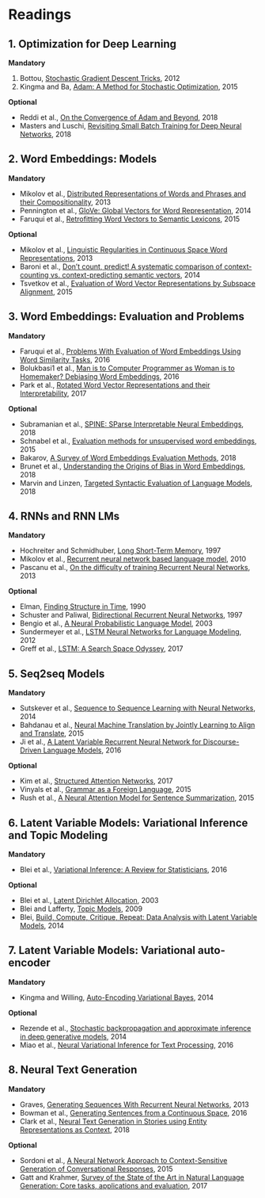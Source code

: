 # Readings

## 1. Optimization for Deep Learning

**Mandatory**

1. Bottou, [Stochastic Gradient Descent Tricks](readings/bottou2012stochastic.pdf), 2012
2. Kingma and Ba, [Adam: A Method for Stochastic Optimization](https://arxiv.org/pdf/1412.6980.pdf), 2015

**Optional**

- Reddi et al., [On the Convergence of Adam and Beyond](https://openreview.net/pdf?id=ryQu7f-RZ), 2018
- Masters and Luschi, [Revisiting Small Batch Training for Deep Neural Networks](https://arxiv.org/abs/1804.07612), 2018

## 2. Word Embeddings: Models

**Mandatory**

- Mikolov et al., [Distributed Representations of Words and Phrases and their Compositionality](https://papers.nips.cc/paper/5021-distributed-representations-of-words-and-phrases-and-their-compositionality.pdf), 2013
- Pennington et al., [GloVe: Global Vectors for Word Representation](https://nlp.stanford.edu/pubs/glove.pdf), 2014
- Faruqui et al., [Retrofitting Word Vectors to Semantic Lexicons](https://www.cs.cmu.edu/~hovy/papers/15HLT-retrofitting-word-vectors.pdf), 2015

**Optional**

- Mikolov et al., [Linguistic Regularities in Continuous Space Word Representations](https://www.aclweb.org/anthology/N13-1090), 2013
- Baroni et al., [Don’t count, predict! A systematic comparison of context-counting vs. context-predicting semantic vectors](http://www.aclweb.org/anthology/P14-1023), 2014
- Tsvetkov et al., [Evaluation of Word Vector Representations by Subspace Alignment](http://www.aclweb.org/anthology/D15-1243), 2015

## 3. Word Embeddings: Evaluation and Problems

**Mandatory**

- Faruqui et al., [Problems With Evaluation of Word Embeddings Using Word Similarity Tasks](http://www.aclweb.org/anthology/W16-2506), 2016
- Bolukbasi1 et al., [Man is to Computer Programmer as Woman is to Homemaker? Debiasing Word Embeddings](https://papers.nips.cc/paper/6228-man-is-to-computer-programmer-as-woman-is-to-homemaker-debiasing-word-embeddings.pdf), 2016
- Park et al., [Rotated Word Vector Representations and their Interpretability](http://aclweb.org/anthology/D17-1041), 2017


**Optional**

- Subramanian et al., [SPINE: SParse Interpretable Neural Embeddings](https://arxiv.org/abs/1711.08792), 2018
- Schnabel et al., [Evaluation methods for unsupervised word embeddings](https://www.cs.cornell.edu/~schnabts/downloads/schnabel2015embeddings.pdf), 2015
- Bakarov, [A Survey of Word Embeddings Evaluation Methods](https://arxiv.org/abs/1801.09536), 2018
- Brunet et al., [Understanding the Origins of Bias in Word Embeddings](https://arxiv.org/abs/1810.03611), 2018
- Marvin and Linzen, [Targeted Syntactic Evaluation of Language Models](https://arxiv.org/pdf/1808.09031.pdf), 2018

## 4. RNNs and RNN LMs

**Mandatory**

- Hochreiter and Schmidhuber, [Long Short-Term Memory](https://www.bioinf.jku.at/publications/older/2604.pdf), 1997
- Mikolov et al., [Recurrent neural network based language model](http://www.fit.vutbr.cz/research/groups/speech/publi/2010/mikolov_interspeech2010_IS100722.pdf), 2010
- Pascanu et al., [On the difficulty of training Recurrent Neural Networks](https://arxiv.org/pdf/1211.5063.pdf), 2013

**Optional**

- Elman, [Finding Structure in Time](https://pdfs.semanticscholar.org/8633/f28b8aeefdcad94a4a55ccb1abdd18490237.pdf), 1990
- Schuster and Paliwal, [Bidirectional Recurrent Neural Networks](https://pdfs.semanticscholar.org/4b80/89bc9b49f84de43acc2eb8900035f7d492b2.pdf?_ga=2.84099545.110351407.1540518927-965287580.1507685405), 1997
- Bengio et al., [A Neural Probabilistic Language Model](http://www.jmlr.org/papers/volume3/bengio03a/bengio03a.pdf), 2003
- Sundermeyer et al., [LSTM Neural Networks for Language Modeling](https://pdfs.semanticscholar.org/f9a1/b3850dfd837793743565a8af95973d395a4e.pdf?_ga=2.174653794.110351407.1540518927-965287580.1507685405), 2012
- Greff et al., [LSTM: A Search Space Odyssey](https://arxiv.org/pdf/1503.04069.pdf), 2017

## 5. Seq2seq Models

**Mandatory**

- Sutskever et al., [Sequence to Sequence Learning with Neural Networks](http://papers.nips.cc/paper/5346-sequence-to-sequence-learning-with-neural-networks.pdf), 2014
- Bahdanau et al., [Neural Machine Translation by Jointly Learning to Align and Translate](https://arxiv.org/abs/1409.0473), 2015
- Ji et al., [A Latent Variable Recurrent Neural Network for Discourse-Driven Language Models](https://arxiv.org/abs/1603.01913), 2016


**Optional**

- Kim et al., [Structured Attention Networks](https://arxiv.org/pdf/1702.00887.pdf), 2017
- Vinyals et al., [Grammar as a Foreign Language](https://papers.nips.cc/paper/5635-grammar-as-a-foreign-language.pdf), 2015
- Rush et al., [A Neural Attention Model for Sentence Summarization](https://www.aclweb.org/anthology/D/D15/D15-1044.pdf), 2015

## 6. Latent Variable Models: Variational Inference and Topic Modeling

**Mandatory**

- Blei et al., [Variational Inference: A Review for Statisticians](https://arxiv.org/pdf/1601.00670.pdf), 2016


**Optional**

- Blei et al., [Latent Dirichlet Allocation](http://www.jmlr.org/papers/volume3/blei03a/blei03a.pdf), 2003
- Blei and Lafferty, [Topic Models](http://www.cs.columbia.edu/~blei/papers/BleiLafferty2009.pdf), 2009
- Blei, [Build, Compute, Critique, Repeat: Data Analysis with Latent Variable Models](http://www.cs.columbia.edu/~blei/papers/Blei2014b.pdf), 2014

## 7. Latent Variable Models: Variational auto-encoder

**Mandatory**

- Kingma and Willing, [Auto-Encoding Variational Bayes](https://arxiv.org/pdf/1312.6114.pdf), 2014

**Optional**

- Rezende et al., [Stochastic backpropagation and approximate inference in deep generative models](https://arxiv.org/pdf/1401.4082.pdf), 2014
- Miao et al., [Neural Variational Inference for Text Processing](https://arxiv.org/pdf/1511.06038.pdf), 2016

## 8. Neural Text Generation

**Mandatory**

- Graves, [Generating Sequences With Recurrent Neural Networks](https://arxiv.org/pdf/1308.0850.pdf), 2013
- Bowman et al., [Generating Sentences from a Continuous Space](https://arxiv.org/abs/1511.06349), 2016
- Clark et al., [Neural Text Generation in Stories using Entity Representations as Context](http://yangfengji.net/publication/papers/clark2018neural.pdf), 2018

**Optional**

- Sordoni et al., [A Neural Network Approach to Context-Sensitive Generation of Conversational Responses](http://yangfengji.net/publication/papers/sordoni-naacl-2015.pdf), 2015
- Gatt and Krahmer, [Survey of the State of the Art in Natural Language Generation: Core tasks, applications and evaluation](https://arxiv.org/pdf/1703.09902.pdf), 2017


